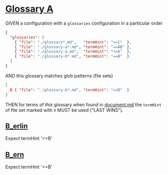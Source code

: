 # [Glossary A](#glossary-a)

GIVEN a configuration with a `glossaries` configuration in a particular order

```json
{
  "glossaries": [
    { "file": "./glossary*.md",   "termHint": "==C"  },
    { "file": "./glossary-a*.md", "termHint": "==AB" },
    { "file": "./glossary-a.md",  "termHint": "==A"  },
    { "file": "./glossary-b*.md", "termHint": "==B"  }
  ]
}
```

AND this glossary matches glob patterns (file sets)

```json
[
  X { "file": "./glossary-b*.md", "termHint": "==B"  }
]
```

THEN for terms of *this* glossary when found in [document.md][1]
the `termHint` of file set marked with `X` MUST be used ("LAST WINS").

## [B\_erlin](#b_erlin)

Expect termHint '==B'

## [B\_ern](#b_ern)

Expect termHint '==B'

[1]: ./document.md
